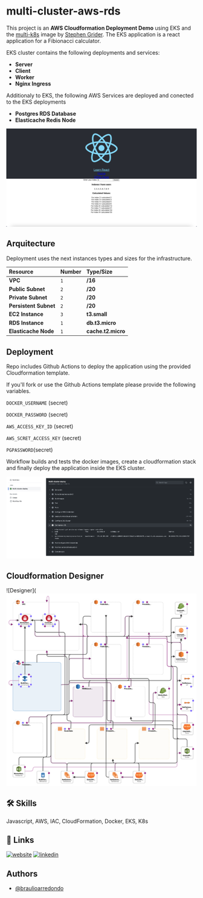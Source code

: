 
# multi-cluster-aws-rds


This project is an **AWS Cloudformation Deployment Demo** using EKS and the [multi-k8s](https://github.com/StephenGrider/multi-k8s) image by [Stephen Grider](https://www.linkedin.com/in/stephengrider/). The EKS application is a react application for a Fibionacci calculator. 


EKS cluster contains the following deployments and services: 

- **Server**
- **Client**
- **Worker**
- **Nginx Ingress**

Additionaly to EKS, the following AWS Services are deployed and conected to the EKS deployments 

- **Postgres RDS Database**
- **Elasticache Redis Node**

![App Screenshot](https://raw.githubusercontent.com/braulioarredondo/multi-cluster-aws/master/images/app.png)


## Arquitecture

Deployment uses the next instances types and sizes for the infrastructure.

| Resource |    Number     | Type/Size               |
| :-------- | :------- | :------------------------- |
| **VPC** | `1` | **/16** |
| **Public Subnet** | `2` | **/20** |
| **Private Subnet** | `2` | **/20** |
| **Persistent Subnet** | `2` | **/20** |
| **EC2 Instance** | `3` | **t3.small** |
| **RDS Instance** |`1` | **db.t3.micro** |
| **Elasticache Node** |`1`| **cache.t2.micro** |





## Deployment

Repo includes Github Actions to deploy the application using the provided Cloudformation template.

If you'll fork or use the Github Actions template please provide the following variables.

`DOCKER_USERNAME` (secret)

`DOCKER_PASSWORD` (secret)

`AWS_ACCESS_KEY_ID` (secret)

`AWS_SCRET_ACCESS_KEY` (secret)  

`PGPASSWORD`(secret)

Workflow builds and tests the docker images, create a cloudformation stack and finally deploy the application inside the EKS cluster. 

![Workflow](https://raw.githubusercontent.com/braulioarredondo/multi-cluster-aws-rds/master/images/workflow.png)
## Cloudformation Designer

![Designer](![Workflow](https://raw.githubusercontent.com/braulioarredondo/multi-cluster-aws-rds/master/images/multi-cluster-rds.png)


## 🛠 Skills
Javascript, AWS, IAC, CloudFormation, Docker, EKS, K8s


## 🔗 Links
[![website](https://img.shields.io/badge/Braulio_Arredondo-black?style=for-the-badge&logo=read.cv)](https://braulioarredondo.com/)
[![linkedin](https://img.shields.io/badge/linkedin-0A66C2?style=for-the-badge&logo=linkedin&logoColor=white)](https://www.linkedin.com/in/braulio-arredondo)



## Authors

- [@braulioarredondo](https://www.github.com/braulioarredondo)
